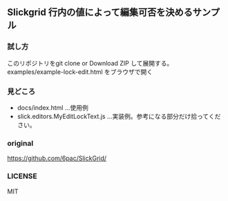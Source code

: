 ## Slickgrid 行内の値によって編集可否を決めるサンプル

### 試し方

このリポジトリをgit clone or Download ZIP して展開する。
examples/example-lock-edit.html をブラウザで開く

### 見どころ

* docs/index.html …使用例
* slick.editors.MyEditLockText.js …実装例。参考になる部分だけ拾ってください。

### original

https://github.com/6pac/SlickGrid/

### LICENSE

MIT
